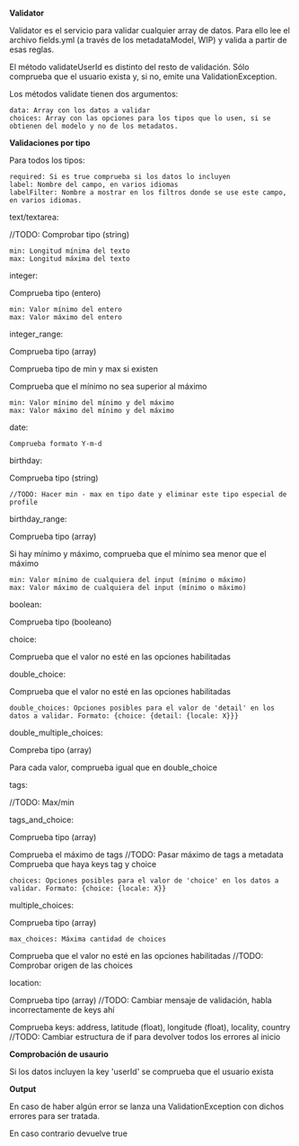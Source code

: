 **Validator**

Validator es el servicio para validar cualquier array de datos. Para ello lee el archivo fields.yml (a través de los metadataModel, WIP) y valida a partir de esas reglas.

El método validateUserId es distinto del resto de validación. Sólo comprueba que el usuario exista y, si no, emite una ValidationException.

Los métodos validate tienen dos argumentos:

    data: Array con los datos a validar
    choices: Array con las opciones para los tipos que lo usen, si se obtienen del modelo y no de los metadatos.

**Validaciones por tipo**

Para todos los tipos:

    required: Si es true comprueba si los datos lo incluyen
    label: Nombre del campo, en varios idiomas
    labelFilter: Nombre a mostrar en los filtros donde se use este campo, en varios idiomas.

text/textarea:

//TODO: Comprobar tipo (string)

    min: Longitud mínima del texto
    max: Longitud máxima del texto
    

integer:

Comprueba tipo (entero)

    min: Valor mínimo del entero
    max: Valor máximo del entero
    
integer_range:

Comprueba tipo (array)

Comprueba tipo de min y max si existen

Comprueba que el mínimo no sea superior al máximo

    min: Valor mínimo del mínimo y del máximo
    max: Valor máximo del mínimo y del máximo
    
date:

    Comprueba formato Y-m-d

birthday:

Comprueba tipo (string)

    //TODO: Hacer min - max en tipo date y eliminar este tipo especial de profile

birthday_range:
    
Comprueba tipo (array)

Si hay mínimo y máximo, comprueba que el mínimo sea menor que el máximo
    
    min: Valor mínimo de cualquiera del input (mínimo o máximo)
    max: Valor máximo de cualquiera del input (mínimo o máximo)

boolean:

Comprueba tipo (booleano)

choice:

Comprueba que el valor no esté en las opciones habilitadas

double_choice:

Comprueba que el valor no esté en las opciones habilitadas

    double_choices: Opciones posibles para el valor de 'detail' en los datos a validar. Formato: {choice: {detail: {locale: X}}}
    
double_multiple_choices:

Compreba tipo (array)

Para cada valor, comprueba igual que en double_choice

tags:

//TODO: Max/min

tags_and_choice:

Comprueba tipo (array)

Comprueba el máximo de tags
//TODO: Pasar máximo de tags a metadata
Comprueba que haya keys tag y choice

    choices: Opciones posibles para el valor de 'choice' en los datos a validar. Formato: {choice: {locale: X}}
    
multiple_choices:

Comprueba tipo (array)

    max_choices: Máxima cantidad de choices
    
Comprueba que el valor no esté en las opciones habilitadas
//TODO: Comprobar origen de las choices

location:

Comprueba tipo (array)
//TODO: Cambiar mensaje de validación, habla incorrectamente de keys ahí

Comprueba keys: address, latitude (float), longitude (float), locality, country
//TODO: Cambiar estructura de if para devolver todos los errores al inicio

**Comprobación de usaurio**

Si los datos incluyen la key 'userId' se comprueba que el usuario exista

**Output**

En caso de haber algún error se lanza una ValidationException con dichos errores para ser tratada.

En caso contrario devuelve true